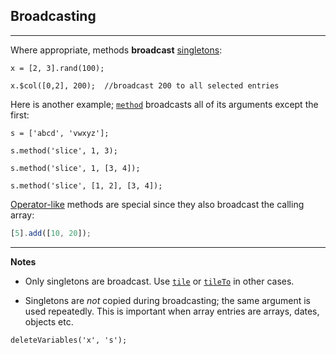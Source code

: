## Broadcasting

---

Where appropriate, methods **broadcast** [singletons](?arguments):

```
x = [2, 3].rand(100);
```
```
x.$col([0,2], 200);  //broadcast 200 to all selected entries
```

Here is another example; [`method`](?entrywise#method_method) broadcasts all of its arguments except the first:

```
s = ['abcd', 'vwxyz'];
```
```
s.method('slice', 1, 3);
```
```
s.method('slice', 1, [3, 4]);
```
```
s.method('slice', [1, 2], [3, 4]);
```

[Operator-like](?entrywise#method_op_like) methods are special since they also broadcast the calling array:

```js
[5].add([10, 20]);
```

---

__Notes__

* Only singletons are broadcast. Use [`tile`](?concatenate#method_tile) or [`tileTo`](?concatenate#method_tile_to) in other cases.

* Singletons are _not_ copied during broadcasting; the same argument is used repeatedly. This is important when array entries are arrays, dates, objects etc.

```{.no-input .no-output}
deleteVariables('x', 's');
```